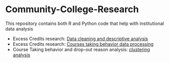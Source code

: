 # Community-College-Research
This repository contains both R and Python code that help with institutional data analysis
- Excess Credits research: [Data cleaning and descriptive analysis](https://github.com/MengyaoHuang/Community-College-Research/blob/master/Excess_Credit_research.ipynb)
- Excess Credits research: [Courses taking behavior data processing](https://github.com/MengyaoHuang/Community-College-Research/blob/master/Excess_Credit_research_course_level.ipynb)
- Course Taking behavior and drop-out reason analysis: [clustering analysis](https://github.com/MengyaoHuang/Community-College-Research/blob/master/Identification_research.ipynb)

